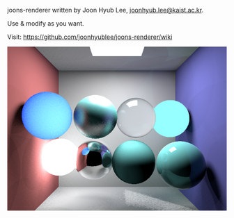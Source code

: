 joons-renderer written by Joon Hyub Lee, joonhyub.lee@kaist.ac.kr.

Use & modify as you want.

Visit: https://github.com/joonhyublee/joons-renderer/wiki

<img src="./joons/examples/joons_test/rendered.png">